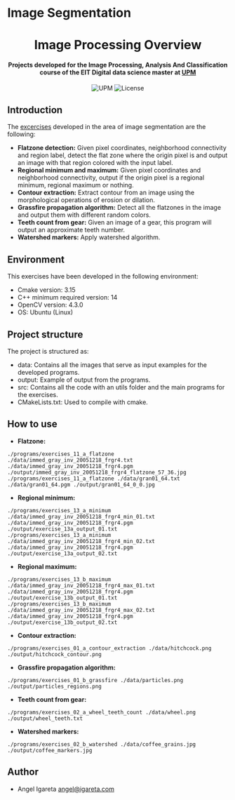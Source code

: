 # Image Segmentation
<h1 align="center">Image Processing Overview</h1>
<h4 align="center">Projects developed for the Image Processing, Analysis And Classification course of the EIT Digital data science master at <a href="https://www.upm.es/">UPM</a></h4>

<p align="center">
  <img alt="UPM" src="https://img.shields.io/badge/EIT%20Digital-UPM-blue?style=flat-square">
  <img alt="License" src="https://img.shields.io/github/license/angeligareta/image-processing-overview?style=flat-square" />
</p>

## Introduction
The [excercises](src/) developed in the area of image segmentation are the following:
- __Flatzone detection:__ Given pixel coordinates, neighborhood connectivity and region label, detect the flat zone where the origin pixel is and output an image with that region colored with the input label. 
- __Regional minimum and maximum:__ Given pixel coordinates and neighborhood connectivity, output if the origin pixel is a regional minimum, regional maximum or nothing.
- __Contour extraction:__ Extract contour from an image using the morphological operations of erosion or dilation.
- __Grassfire propagation algorithm:__ Detect all the flatzones in the image and output them with different random colors.
- __Teeth count from gear:__ Given an image of a gear, this program will output an approximate teeth number. 
- __Watershed markers:__ Apply watershed algorithm.

## Environment
This exercises have been developed in the following environment:
- Cmake version: 3.15
- C++ minimum required version: 14
- OpenCV version: 4.3.0
- OS: Ubuntu (Linux)

## Project structure
The project is structured as:
- data: Contains all the images that serve as input examples for the developed programs. 
- output: Example of output from the programs.
- src: Contains all the code with an utils folder and the main programs for the exercises.
- CMakeLists.txt: Used to compile with cmake.

## How to use

- __Flatzone:__
```
./programs/exercises_11_a_flatzone ./data/immed_gray_inv_20051218_frgr4.txt ./data/immed_gray_inv_20051218_frgr4.pgm ./output/immed_gray_inv_20051218_frgr4_flatzone_57_36.jpg
./programs/exercises_11_a_flatzone ./data/gran01_64.txt ./data/gran01_64.pgm ./output/gran01_64_0_0.jpg
```
- __Regional minimum:__
```
./programs/exercises_13_a_minimum ./data/immed_gray_inv_20051218_frgr4_min_01.txt ./data/immed_gray_inv_20051218_frgr4.pgm ./output/exercise_13a_output_01.txt
./programs/exercises_13_a_minimum ./data/immed_gray_inv_20051218_frgr4_min_02.txt ./data/immed_gray_inv_20051218_frgr4.pgm ./output/exercise_13a_output_02.txt
```
- __Regional maximum:__
```
./programs/exercises_13_b_maximum ./data/immed_gray_inv_20051218_frgr4_max_01.txt ./data/immed_gray_inv_20051218_frgr4.pgm ./output/exercise_13b_output_01.txt
./programs/exercises_13_b_maximum ./data/immed_gray_inv_20051218_frgr4_max_02.txt ./data/immed_gray_inv_20051218_frgr4.pgm ./output/exercise_13b_output_02.txt
```
- __Contour extraction:__
```
./programs/exercises_01_a_contour_extraction ./data/hitchcock.png ./output/hitchcock_contour.png
```
- __Grassfire propagation algorithm:__
```
./programs/exercises_01_b_grassfire ./data/particles.png ./output/particles_regions.png
```
- __Teeth count from gear:__
```
./programs/exercises_02_a_wheel_teeth_count ./data/wheel.png ./output/wheel_teeth.txt
```
- __Watershed markers:__
```
./programs/exercises_02_b_watershed ./data/coffee_grains.jpg ./output/coffee_markers.jpg
```

## Author
- Angel Igareta [angel@igareta.com](mailto:angel@igareta.com) 

